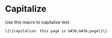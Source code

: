 Capitalize
==========

Use this macro to capitalize text.

```
\{\{capitalize: this page is &#36;&#36;page\}\}
```
